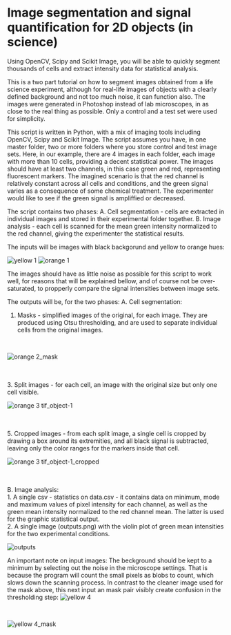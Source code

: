 # Image segmentation and signal quantification for 2D objects (in science)
 Using OpenCV, Scipy and Scikit Image, you will be able to quickly segment thousands of cells and extract intensity data for statistical analysis.
 
 
This is a two part tutorial on how to segment images obtained from a life science experiment, although for real-life images of objects with a clearly defined background and not too much noise, it can function also. The images were generated in Photoshop instead of lab microscopes, in as close to the real thing as possible. Only a control and a test set were used for simplicity.

This script is written in Python, with a mix of imaging tools including OpenCV, Scipy and Scikit Image. The script assumes you have, in one master folder, two or more folders where you store control and test image sets. Here, in our example, there are 4 images in each folder, each image with more than 10 cells, providing a decent statistical power. The images should have at least two channels, in this case green and red, representing fluorescent markers. The imagined scenario is that the red channel is relatively constant across all cells and conditions, and the green signal varies as a consequence of some chemical treatment. The experimenter would like to see if the green signal is ampliffied or decreased.

The script contains two phases:
A. Cell segmentation - cells are extracted in individual images and stored in their experimental folder together.
B. Image analysis - each cell is scanned for the mean green intensity normalized to the red channel, giving the experimenter the statistical results.

The inputs will be images with black backgorund and yellow to orange hues:

![yellow 1](https://github.com/ML4ScienceGuy/Image-segmentation-and-signal-quantification-for-2D-objects--in-science-/assets/47111504/4a42ac81-d4a7-4e0c-b303-053fcb532194)
![orange 1](https://github.com/ML4ScienceGuy/Image-segmentation-and-signal-quantification-for-2D-objects--in-science-/assets/47111504/43f5a73e-2cb6-43a5-915f-1e24ad1a16cf)

The images should have as little noise as possible for this script to work well, for reasons that will be explained bellow, and of course not be over-saturated, to propperly compare the signal intensities between image sets.


The outputs will be, for the two phases:
A. Cell segmentation:
1. Masks - simplified images of the original, for each image. They are produced using Otsu thresholding, and are used to separate individual cells from the original images.
<br >

![orange 2_mask](https://github.com/ML4ScienceGuy/Image-segmentation-and-signal-quantification-for-2D-objects--in-science-/assets/47111504/764d8a24-80ca-4cab-8865-1c7ace663a5b)

<br >
<br >
3. Split images - for each cell, an image with the original size but only one cell visible.
<br >

![orange 3 tif_object-1](https://github.com/ML4ScienceGuy/Image-segmentation-and-signal-quantification-for-2D-objects--in-science-/assets/47111504/7e11ec3f-9cd8-49e6-b019-a67ac265e5a7)

<br >
<br >
5. Cropped images - from each split image, a single cell is cropped by drawing a box around its extremities, and all black signal is subtracted, leaving only the color ranges for the markers inside that cell.
<br >

![orange 3 tif_object-1_cropped](https://github.com/ML4ScienceGuy/Image-segmentation-and-signal-quantification-for-2D-objects--in-science-/assets/47111504/0506f50e-6777-4e0c-a2e2-443da236d5ed)

<br >
<br >
B. Image analysis:<br >
1. A single csv - statistics on data.csv - it contains data on minimum, mode and maximum values of pixel intensity for each channel, as well as the green mean intensity normalized to the red channel mean. The latter is used for the graphic statistical output.<br >
2. A single image (outputs.png) with the violin plot of green mean intensities for the two experimental conditions. <br>

![outputs](https://github.com/ML4ScienceGuy/Image-segmentation-and-signal-quantification-for-2D-objects--in-science-/assets/47111504/653f5ae4-4c74-4092-8670-5749f0420ff1)

An important note on input images: The beckground should be kept to a minimum by selecting out the noise in the microscope settings. That is because the program will count the small pixels as blobs to count, which slows down the scanning process. In contrast to the cleaner image used for the mask above, this next input an mask pair visibly create confusion in the thresholding step:
![yellow 4](https://github.com/ML4ScienceGuy/Image-segmentation-and-signal-quantification-for-2D-objects--in-science-/assets/47111504/0afa7094-608b-43e4-9b5a-584b28c31f35)

<br >

![yellow 4_mask](https://github.com/ML4ScienceGuy/Image-segmentation-and-signal-quantification-for-2D-objects--in-science-/assets/47111504/887683f6-9a31-45b8-b6e6-e00094be5b91)


